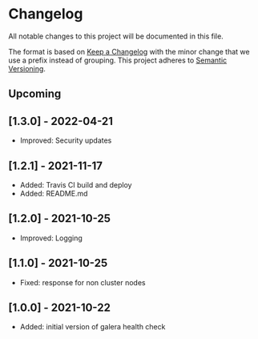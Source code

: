 # Changelog
All notable changes to this project will be documented in this file.

The format is based on [Keep a Changelog](https://keepachangelog.com/en/1.0.0/) with the minor change that we use a prefix instead of grouping.
This project adheres to [Semantic Versioning](https://semver.org/spec/v2.0.0.html).

## Upcoming

## [1.3.0] - 2022-04-21
- Improved: Security updates

## [1.2.1] - 2021-11-17
- Added: Travis CI build and deploy
- Added: README.md

## [1.2.0] - 2021-10-25
- Improved: Logging

## [1.1.0] - 2021-10-25
- Fixed: response for non cluster nodes

## [1.0.0] - 2021-10-22
- Added: initial version of galera health check
